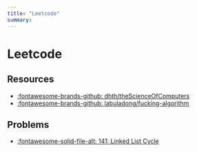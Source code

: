 ```yaml
---
title: "Leetcode"
summary: 
---
```


Leetcode
===

Resources
---

- [:fontawesome-brands-github: dhth/theScienceOfComputers](https://github.com/dhth/theScienceOfComputers/tree/master/dataStructuresAndAlgorithms/src/leetcode)
- [:fontawesome-brands-github: labuladong/fucking-algorithm](https://github.com/labuladong/fucking-algorithm/tree/english)

Problems
---

- [:fontawesome-solid-file-alt: 141: Linked List Cycle](141-linked-list-cycle.md)

